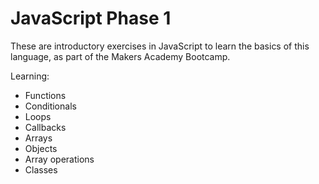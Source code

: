 # JavaScript Phase 1

These are introductory exercises in JavaScript to learn the basics of this language, as part of the Makers Academy Bootcamp. <br>

Learning: 
* Functions
* Conditionals
* Loops
* Callbacks
* Arrays
* Objects
* Array operations
* Classes
